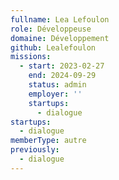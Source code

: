 ```yaml
---
fullname: Lea Lefoulon
role: Développeuse
domaine: Développement
github: Lealefoulon
missions:
  - start: 2023-02-27
    end: 2024-09-29
    status: admin
    employer: ''
    startups:
      - dialogue
startups:
  - dialogue
memberType: autre
previously:
  - dialogue
---
```


